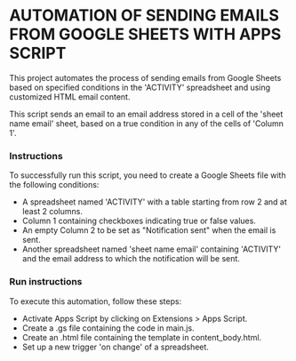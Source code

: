 # AUTOMATION OF SENDING EMAILS FROM GOOGLE SHEETS WITH APPS SCRIPT

This project automates the process of sending emails from Google Sheets based on specified conditions in the 'ACTIVITY' spreadsheet and using customized HTML email content.

This script sends an email to an email address stored in a cell of the 'sheet name email' sheet, based on a true condition in any of the cells of 'Column 1'.

### Instructions
To successfully run this script, you need to create a Google Sheets file with the following conditions:

* A spreadsheet named 'ACTIVITY' with a table starting from row 2 and at least 2 columns.
* Column 1 containing checkboxes indicating true or false values.
* An empty Column 2 to be set as "Notification sent" when the email is sent.
* Another spreadsheet named 'sheet name email' containing 'ACTIVITY' and the email address to which the notification will be sent.
  
### Run instructions
To execute this automation, follow these steps:

* Activate Apps Script by clicking on Extensions > Apps Script.
* Create a .gs file containing the code in main.js.
* Create an .html file containing the template in content_body.html.
* Set up a new trigger 'on change' of a spreadsheet.

